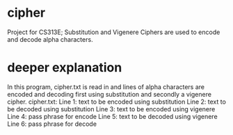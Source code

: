 # cipher
Project for CS313E; Substitution and Vigenere Ciphers are used to encode and decode alpha characters.

# deeper explanation
In this program, cipher.txt is read in and lines of alpha characters are encoded and decoding first using substitution and secondly a vigenere cipher.
cipher.txt:
  Line 1: text to be encoded using substitution
  Line 2: text to be decoded using substitution
  Line 3: text to be encoded using vigenere
  Line 4: pass phrase for encode
  Line 5: text to be decoded using vigenere
  Line 6: pass phrase for decode
